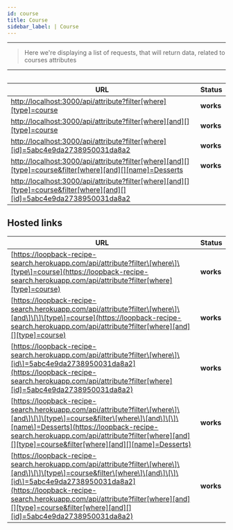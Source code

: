 ```yaml
---
id: course
title: Course
sidebar_label: | Course
---
```

---
 >  Here we're displaying a list of requests, that will return data, related to
  courses attributes
---


##

| URL | Status |
| --- | --- |
| ​[http://localhost:3000/api/attribute?filter\[where\]\[type\]=course](http://localhost:3000/api/attribute?filter[where][type]=course) | **works** |
| ​[http://localhost:3000/api/attribute?filter\[where\]\[and\]\[\]\[type\]=course](http://localhost:3000/api/attribute?filter[where][and][][type]=course) | **works** |
| ​[http://localhost:3000/api/attribute?filter\[where\]\[id\]=5abc4e9da2738950031da8a2](http://localhost:3000/api/attribute?filter[where][id]=5abc4e9da2738950031da8a2) | **works** |
| [http://localhost:3000/api/attribute?filter\[where\]\[and\]\[\]\[type\]=course&filter\[where\]\[and\]\[\]\[name\]=Desserts](http://localhost:3000/api/attribute?filter[where][and][][type]=course&filter[where][and][][name]=Desserts) | **works** |
| [http://localhost:3000/api/attribute?filter\[where\]\[and\]\[\]\[type\]=course&filter\[where\]\[and\]\[\]\[id\]=5abc4e9da2738950031da8a2](http://localhost:3000/api/attribute?filter[where][and][][type]=course&filter[where][and][][id]=5abc4e9da2738950031da8a2) |  |

## Hosted links

| URL | Status |
| --- | --- |
| [https://loopback-recipe-search.herokuapp.com/api/attribute?filter\[where\]\[type\]=course](https://loopback-recipe-search.herokuapp.com/api/attribute?filter[where][type]=course) | **works** |
| ​[https://loopback-recipe-search.herokuapp.com/api/attribute?filter\[where\]\[and\]\[\]\[type\]=course](https://loopback-recipe-search.herokuapp.com/api/attribute?filter[where][and][][type]=course) | **works** |
| ​[https://loopback-recipe-search.herokuapp.com/api/attribute?filter\[where\]\[id\]=5abc4e9da2738950031da8a2](https://loopback-recipe-search.herokuapp.com/api/attribute?filter[where][id]=5abc4e9da2738950031da8a2) | **works** |
| [https://loopback-recipe-search.herokuapp.com/api/attribute?filter\[where\]\[and\]\[\]\[type\]=course&filter\[where\]\[and\]\[\]\[name\]=Desserts](https://loopback-recipe-search.herokuapp.com/api/attribute?filter[where][and][][type]=course&filter[where][and][][name]=Desserts) | **works** |
| [https://loopback-recipe-search.herokuapp.com/api/attribute?filter\[where\]\[and\]\[\]\[type\]=course&filter\[where\]\[and\]\[\]\[id\]=5abc4e9da2738950031da8a2](https://loopback-recipe-search.herokuapp.com/api/attribute?filter[where][and][][type]=course&filter[where][and][][id]=5abc4e9da2738950031da8a2) | **works** |
